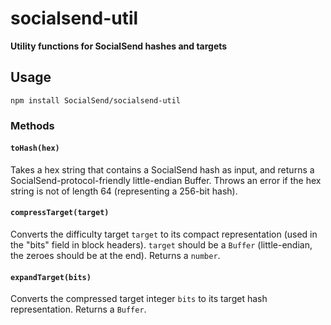 # socialsend-util

**Utility functions for SocialSend hashes and targets**

## Usage

`npm install SocialSend/socialsend-util`

### Methods

#### `toHash(hex)`

Takes a hex string that contains a SocialSend hash as input, and returns a SocialSend-protocol-friendly little-endian Buffer. Throws an error if the hex string is not of length 64 (representing a 256-bit hash).

#### `compressTarget(target)`

Converts the difficulty target `target` to its compact representation (used in the "bits" field in block headers). `target` should be a `Buffer` (little-endian, the zeroes should be at the end). Returns a `number`.

#### `expandTarget(bits)`

Converts the compressed target integer `bits` to its target hash representation. Returns a `Buffer`.
